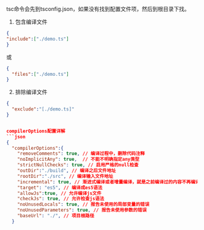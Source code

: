 tsc命令会先到tsconfig.json，如果没有找到配置文件项，然后到根目录下找。
1. 包含编译文件
```json
{
"include":["./demo.ts"]
}
```
或
```json
{
  "files":["./demo.ts"]
}
```
2. 排除编译文件
```json
{
  "exclude":"[./demo.ts]" 
}


compilerOptions配置详解
```json
{
  "compilerOptions":{
    "removeComments": true, // 编译过程中，删除代码注释
    "noImplicitAny": true,  // 不能不明确指定any类型
    "strictNullChecks": true, // 启用严格的null检查
    "outDir":"./build", // 编译之后文件地址
    "rootDir":"./src", // 编译输入文件地址
    "incremental": true, // 渐进式编译或者增量编译，就是之前编译过的内容不再编译，只编译新增的内容。
    "target": "es5", // 编译成es5语法
    "allowJs":true, // 允许编译js文件
    "checkJs": true, // 允许检查js语法
    "noUnusedLocals": true, // 报告未使用的局部变量的错误
    "noUnusedParameters": true, // 报告未使用参数的错误
    "baseUrl": "./", // 项目根路径
  }
```
